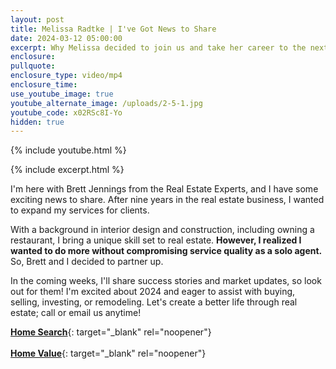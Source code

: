 ```yaml
---
layout: post
title: Melissa Radtke | I've Got News to Share
date: 2024-03-12 05:00:00
excerpt: Why Melissa decided to join us and take her career to the next level.
enclosure:
pullquote:
enclosure_type: video/mp4
enclosure_time:
use_youtube_image: true
youtube_alternate_image: /uploads/2-5-1.jpg
youtube_code: x02RSc8I-Yo
hidden: true
---
```

{% include youtube.html %}

{% include excerpt.html %}

I'm here with Brett Jennings from the Real Estate Experts, and I have some exciting news to share. After nine years in the real estate business, I wanted to expand my services for clients.

With a background in interior design and construction, including owning a restaurant, I bring a unique skill set to real estate. **However, I realized I wanted to do more without compromising service quality as a solo agent.** So, Brett and I decided to partner up.

In the coming weeks, I'll share success stories and market updates, so look out for them! I'm excited about 2024 and eager to assist with buying, selling, investing, or remodeling. Let's create a better life through real estate; call or email us anytime!

[**Home Search**](https://realestateexperts.ruuster.com/agent/melissa-radtke){: target="_blank" rel="noopener"}**<br><br>**[**Home Value**](https://get.homebot.ai/?id=30ba332c-f10a-4efa-9f62-4c4e32628234){: target="_blank" rel="noopener"}<br>​​